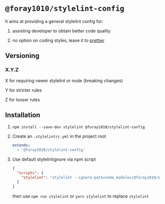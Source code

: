 # `@foray1010/stylelint-config`

It aims at providing a general stylelint config for:

1. assisting developer to obtain better code quality

1. no option on coding styles, leave it to [prettier](https://github.com/prettier/prettier)

## Versioning

### X.Y.Z

X for requiring newer stylelint or node (breaking changes)

Y for stricter rules

Z for looser rules

## Installation

1. `npm install --save-dev stylelint @foray1010/stylelint-config`

1. Create an `.stylelintrc.yml` in the project root

   ```yml
   extends:
     - '@foray1010/stylelint-config'
   ```

1. Use default stylelintignore via npm script

   ```json
   {
     "scripts": {
       "stylelint": "stylelint --ignore-path=node_modules/@foray1010/stylelint-config/stylelintignore"
     }
   }
   ```

   then use `npm run stylelint` or `yarn stylelint` to replace `stylelint`
